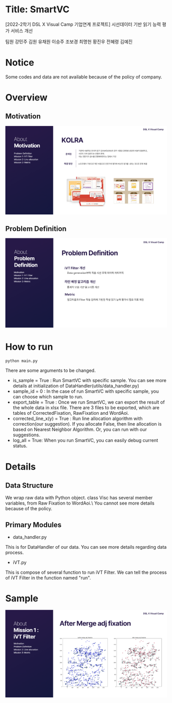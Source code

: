 # Title: SmartVC

[2022-2학기 DSL X Visual Camp 기업연계 프로젝트] 시선데이터 기반 읽기 능력 평가 서비스 개선

팀원 강민주 김원 유채원 이승주 조보경 최명헌 황진우 전혜령 김예진

# Notice

Some codes and data are not available because of the policy of company.

# Overview

## Motivation 
![사진](/figure/1.PNG)

## Problem Definition
![사진](/figure/2.PNG)

# How to run

```
python main.py
```

There are some arguments to be changed.
- is_sample = True : Run SmartVC with specific sample. You can see more details at initialization of DataHandler(utils/data_handler.py)
- sample_id = 0 : In the case of run SmartVC with specific sample, you can choose which sample to run.
- export_table = True : Once we run SmartVC, we can export the result of the whole data in xlsx file. There are 3 files to be exported, which are tables of CorrectedFixation, RawFixation and WordAoi.   
- corrected_line_x(y) = True : Run line allocation algorithm with correction(our suggestion). If you allocate False, then line allocation is based on Nearest Neighbor Algorithm. Or, you can run with our suggestions.
- log_all = True: When you run SmartVC, you can easily debug current status.

# Details
## Data Structure

We wrap raw data with Python object. class Visc has several member variables, from Raw Fixation to WordAoi.\\
You cannot see more details because of the policy.

## Primary Modules

- data_handler.py

This is for DataHandler of our data. You can see more details regarding data process. 

- iVT.py

This is compose of several function to run iVT Filter. We can tell the process of iVT Filter in the function named "run".

# Sample

![사진](/figure/3.PNG)